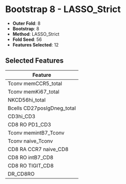 # Bootstrap 8 - LASSO_Strict

- **Outer Fold**: 8
- **Bootstrap**: 8
- **Method**: LASSO_Strict
- **Fold Seed**: 56
- **Features Selected**: 12

## Selected Features

| Feature |
|---------|
| Tconv memCCR5_total |
| Tconv memKi67_total |
| NKCD56hi_total |
| Bcells CD27posIgDneg_total |
| CD3hi_CD3 |
| CD8 RO PD1_CD3 |
| Tconv memintB7_Tconv |
| Tconv naive_Tconv |
| CD8 RA CCR7 naive_CD8 |
| CD8 RO intB7_CD8 |
| CD8 RO TIGIT_CD8 |
| DR_CD8RO |
